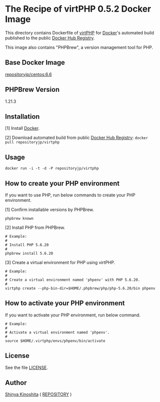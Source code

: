# The Recipe of virtPHP 0.5.2 Docker Image

This directory contains Dockerfile of [virtPHP](http://virtphp.org/) for [Docker](https://www.docker.com/)'s automated build published to the public [Docker Hub Registry](https://hub.docker.com/).

This image also contains "PHPBrew", a version management tool for PHP.

## Base Docker Image

[repositoryjp/centos:6.6](https://hub.docker.com/r/repositoryjp/centos/)

## PHPBrew Version

1.21.3

## Installation

[1] Install [Docker](https://www.docker.com/).

[2] Download automated build from public [Docker Hub Registry](https://hub.docker.com/): `docker pull repositoryjp/virtphp`

## Usage

```
docker run -i -t -d -P repositoryjp/virtphp
```

## How to create your PHP environment

If you want to use PHP, run below commands to create your PHP environment.

[1] Confirm installable versions by PHPBrew.

	phpbrew known

[2] Install PHP from PHPBrew.

	# Example:
	#
	# Install PHP 5.6.20
	#
	phpbrew install 5.6.20

[3] Create a virtual environment for PHP using virtPHP.

	# Example:
	#
	# Create a virtual environment named 'phpenv' with PHP 5.6.20.
	#
	virtphp create --php-bin-dir=$HOME/.phpbrew/php/php-5.6.20/bin phpenv

## How to activate your PHP environment

If you want to activate your PHP environment, run below command.

	# Example:
	#
	# Activate a virtual environment named 'phpenv'.
	#
	source $HOME/.virtphp/envs/phpenv/bin/activate

## License

See the file [LICENSE](../../../../../LICENSE).

## Author

[Shinya Kinoshita](http://www.shinyakinoshita.com) ( [REPOSITORY](http://www.repositories.jp) )
